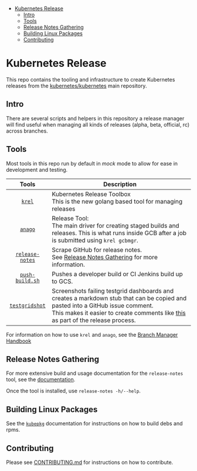 <!-- BEGIN MUNGE: GENERATED_TOC -->
- [Kubernetes Release](#kubernetes-release)
  - [Intro](#intro)
  - [Tools](#tools)
  - [Release Notes Gathering](#release-notes-gathering)
  - [Building Linux Packages](#building-linux-packages)
  - [Contributing](#contributing)
<!-- END MUNGE: GENERATED_TOC -->

# Kubernetes Release

This repo contains the tooling and infrastructure to create Kubernetes releases from the [kubernetes/kubernetes] main repository.

## Intro

There are several scripts and helpers in this repository a release
manager will find useful when managing all kinds of releases (alpha,
beta, official, rc) across branches.

## Tools

Most tools in this repo run by default in *mock* mode to allow for ease in
development and testing.

Tools | Description
 :---: | --
[`krel`](/cmd/krel)                     | Kubernetes Release Toolbox<br/>This is the new golang based tool for managing releases
[`anago`](/anago)                       | Release Tool:<br/>The main driver for creating staged builds and releases. This is what runs inside GCB after a job is submitted using `krel gcbmgr`.
[`release-notes`](/cmd/release-notes)   | Scrape GitHub for release notes.<br/>See [Release Notes Gathering](#release-notes-gathering) for more information.
[`push-build.sh`](/push-build.sh)       | Pushes a developer build or CI Jenkins build up to GCS.
[`testgridshot`](/testgridshot)         | Screenshots failing testgrid dashboards and creates a markdown stub that can be copied and pasted into a GitHub issue comment.<br/>This makes it easier to create comments like [this][shot-issue] as part of the release process.

For information on how to use `krel` and `anago`, see the [Branch Manager Handbook]

[kubernetes/kubernetes]: https://git.k8s.io/kubernetes
[Branch Manager Handbook]: https://git.k8s.io/sig-release/release-engineering/role-handbooks/branch-manager.md
[shot-issue]: https://github.com/kubernetes/sig-release/issues/756#issuecomment-520721968

## Release Notes Gathering

For more extensive build and usage documentation for the `release-notes` tool, see the [documentation](./cmd/release-notes/README.md).

Once the tool is installed, use `release-notes -h/--help`.

## Building Linux Packages

See the [`kubepkg`](/cmd/kubepkg/README.md) documentation for instructions on how to build debs and rpms.

## Contributing

Please see [CONTRIBUTING.md](CONTRIBUTING.md) for instructions on how to contribute.
